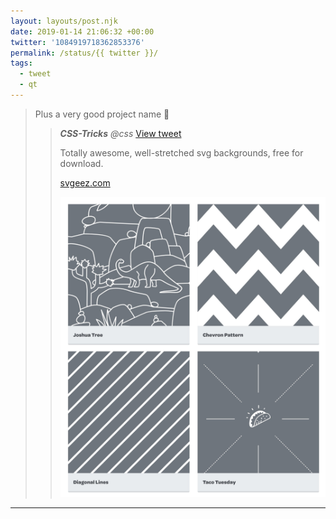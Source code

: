 ```yaml
---
layout: layouts/post.njk
date: 2019-01-14 21:06:32 +00:00
twitter: '1084919718362853376'
permalink: /status/{{ twitter }}/
tags: 
  - tweet
  - qt
---
```


> Plus a very good project name 💯 
> 
> > <cite>**CSS-Tricks** @css</cite> [View tweet](https://twitter.com/css/status/1083518108743143425)
> > 
> > Totally awesome, well-stretched svg backgrounds, free for download.
> > 
> > [svgeez.com](https://svgeez.com)
> > 
> > ![](/img/_qt/Dwlt-gvWwAEwc8p.jpg)

---
